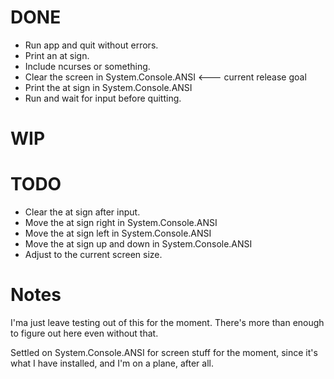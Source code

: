 # DONE

* Run app and quit without errors.
* Print an at sign.
* Include ncurses or something.
* Clear the screen in System.Console.ANSI &lt;--- current release goal
* Print the at sign in System.Console.ANSI
* Run and wait for input before quitting.

# WIP


# TODO

* Clear the at sign after input.
* Move the at sign right in System.Console.ANSI
* Move the at sign left in System.Console.ANSI
* Move the at sign up and down in System.Console.ANSI
* Adjust to the current screen size.

# Notes

I'ma just leave testing out of this for the moment. There's more than
enough to figure out here even without that.

Settled on System.Console.ANSI for screen stuff for the moment, since
it's what I have installed, and I'm on a plane, after all.
